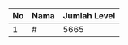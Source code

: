 | No | Nama            | Jumlah Level |
|----|-----------------|--------------|
| 1  | #    |    5665        |
